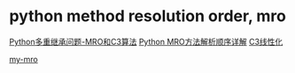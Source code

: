 # python method resolution order, mro

[Python多重继承问题-MRO和C3算法](https://zhuanlan.zhihu.com/p/151856162)
[Python MRO方法解析顺序详解](https://www.zhihu.com/tardis/zm/art/416584599?source_id=1005)
[C3线性化](https://zh.wikipedia.org/wiki/C3%E7%BA%BF%E6%80%A7%E5%8C%96)

[my-mro](../my-scripts/my-c3mro.py)
